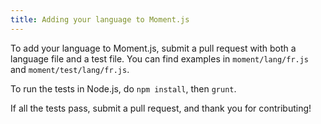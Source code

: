 ```yaml
---
title: Adding your language to Moment.js
---
```



To add your language to Moment.js, submit a pull request with both a language file and a test file. You can find examples in `moment/lang/fr.js` and `moment/test/lang/fr.js`.

To run the tests in Node.js, do `npm install`, then `grunt`.

If all the tests pass, submit a pull request, and thank you for contributing!
